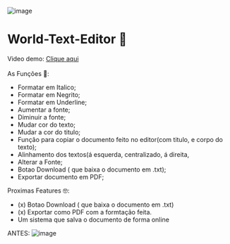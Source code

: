 ![image](https://github.com/ThaynaSantana/World-Text-Editor/assets/88935936/83074fa0-d487-4785-8974-5c9664db63a8)
# World-Text-Editor 🧾

Video demo: <a href="https://www.linkedin.com/posts/thayss_eu-consegui-meu-projeto-world-text-editor-activity-7067691578663780352-VK4v?utm_source=share&utm_medium=member_desktop
" target="_blank">Clique aqui</a><br><br>
As Funções 🎯:<br>
- Formatar em Italico; 
- Formatar em Negrito;
- Formatar em Underline;
- Aumentar a fonte;
- Diminuir a fonte; 
- Mudar cor do texto; 
- Mudar a cor do titulo; 
- Função para copiar o documento feito no editor(com titulo, e corpo do texto); 
- Alinhamento dos textos(á esquerda, centralizado, á direita, 
- Alterar a Fonte;
- Botao Download ( que baixa o documento em .txt);
- Exportar documento em PDF;

Proximas Features 🤓:<br>
- (x) Botao Download ( que baixa o documento em .txt)
- (x) Exportar como PDF com a formtação feita.
- Um sistema que salva o documento de forma online


ANTES:
![image](https://github.com/ThaynaSantana/World-Text-Editor/assets/88935936/964b39a3-57c6-4f24-84c6-3410f2f5e69c)
